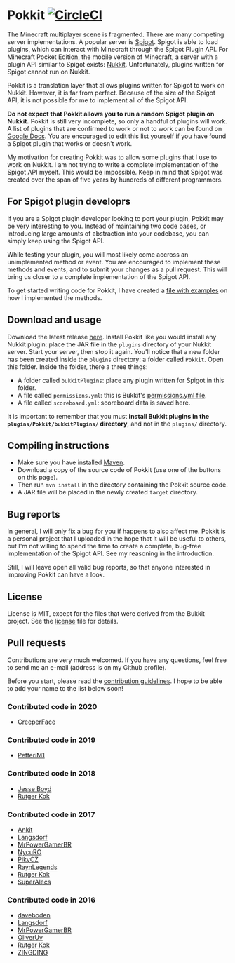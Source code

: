 # Pokkit [![CircleCI](https://circleci.com/gh/PetteriM1/Pokkit.svg?style=svg)](https://circleci.com/gh/PetteriM1/Pokkit)

The Minecraft multiplayer scene is fragmented. There are many competing server implementations. A popular server is [Spigot](http://www.spigotmc.org/). Spigot is able to load plugins, which can interact with Minecraft through the Spigot Plugin API. For Minecraft Pocket Edition, the mobile version of Minecraft, a server with a plugin API similar to Spigot exists: [Nukkit](https://nukkitx.com/). Unfortunately, plugins written for Spigot cannot run on Nukkit.

Pokkit is a translation layer that allows plugins written for Spigot to work on Nukkit. However, it is far from perfect. Because of the size of the Spigot API, it is not possible for me to implement all of the Spigot API.

**Do not expect that Pokkit allows you to run a random Spigot plugin on Nukkit.** Pokkit is still very incomplete, so only a handful of plugins will work. A list of plugins that are confirmed to work or not to work can be found on [Google Docs](https://docs.google.com/spreadsheets/d/1afyyvkdQWyJO6bv1kzofrJxqniqlg28TKqr3YK6ouic/edit?usp=sharing). You are encouraged to edit this list yourself if you have found a Spigot plugin that works or doesn't work.

My motivation for creating Pokkit was to allow some plugins that I use to work on Nukkit. I am not trying to write a complete implementation of the Spigot API myself. This would be impossible. Keep in mind that Spigot was created over the span of five years by hundreds of different programmers.

## For Spigot plugin developrs
If you are a Spigot plugin developer looking to port your plugin, Pokkit may be very interesting to you. Instead of maintaining two code bases, or introducing large amounts of abstraction into your codebase, you can simply keep using the Spigot API.

While testing your plugin, you will most likely come accross an unimplemented method or event. You are encouraged to implement these methods and events, and to submit your changes as a pull request. This will bring us closer to a complete implementation of the Spigot API.

To get started writing code for Pokkit, I have created a [file with examples](./IMPL_EXAMPLES.md) on how I implemented the methods.

## Download and usage
Download the latest release [here](https://nukkitx.com/resources/pokkit.21/). Install Pokkit like you would install any Nukkit plugin: place the JAR file in the `plugins` directory of your Nukkit server. Start your server, then stop it again. You'll notice that a new folder has been created inside the `plugins` directory: a folder called `Pokkit`. Open this folder. Inside the folder, there a three things:

* A folder called `bukkitPlugins`: place any plugin written for Spigot in this folder.
* A file called `permissions.yml`: this is Bukkit's [permissions.yml file](http://wiki.bukkit.org/Permissions.yml).
* A file called `scoreboard.yml`: scoreboard data is saved here.

It is important to remember that you must **install Bukkit plugins in the `plugins/Pokkit/bukkitPlugins/` directory**, and not in the `plugins/` directory.

## Compiling instructions
* Make sure you have installed [Maven](https://maven.apache.org/).
* Download a copy of the source code of Pokkit (use one of the buttons on this page).
* Then run `mvn install` in the directory containing the Pokkit source code.
* A JAR file will be placed in the newly created `target` directory.

## Bug reports
In general, I will only fix a bug for you if happens to also affect me. Pokkit is a personal project that I uploaded in the hope that it will be useful to others, but I'm not willing to spend the time to create a complete, bug-free implementation of the Spigot API. See my reasoning in the introduction.

Still, I will leave open all valid bug reports, so that anyone interested in improving Pokkit can have a look.

## License
License is MIT, except for the files that were derived from the Bukkit project. See the [license](./LICENSE.md) file for details.

## Pull requests
Contributions are very much welcomed. If you have any questions, feel free to send me an e-mail (address is on my Github profile).

Before you start, please read the [contribution guidelines](./CONTRIBUTING.md). I hope to be able to add your name to the list below soon!

### Contributed code in 2020
* [CreeperFace](https://github.com/Creeperface01)

### Contributed code in 2019
* [PetteriM1](https://github.com/PetteriM1)

### Contributed code in 2018
* [Jesse Boyd](https://github.com/boy0001)
* [Rutger Kok](https://github.com/rutgerkok)

### Contributed code in 2017
* [Ankit](https://github.com/AnkitM252)
* [Langsdorf](https://github.com/Langsdorf)
* [MrPowerGamerBR](https://github.com/MrPowerGamerBR)
* [NycuRO](https://github.com/NycuRO)
* [PikyCZ](https://github.com/PikyCZ)
* [RaynLegends](https://github.com/RaynLegends)
* [Rutger Kok](https://github.com/rutgerkok)
* [SuperAlecs](https://github.com/SuperAlecs)

### Contributed code in 2016
* [daveboden](https://github.com/daveboden)
* [Langsdorf](https://github.com/Langsdorf)
* [MrPowerGamerBR](https://github.com/MrPowerGamerBR)
* [OliverUv](https://github.com/OliverUv)
* [Rutger Kok](https://github.com/rutgerkok)
* [ZINGDING](https://github.com/ZINGDING)
